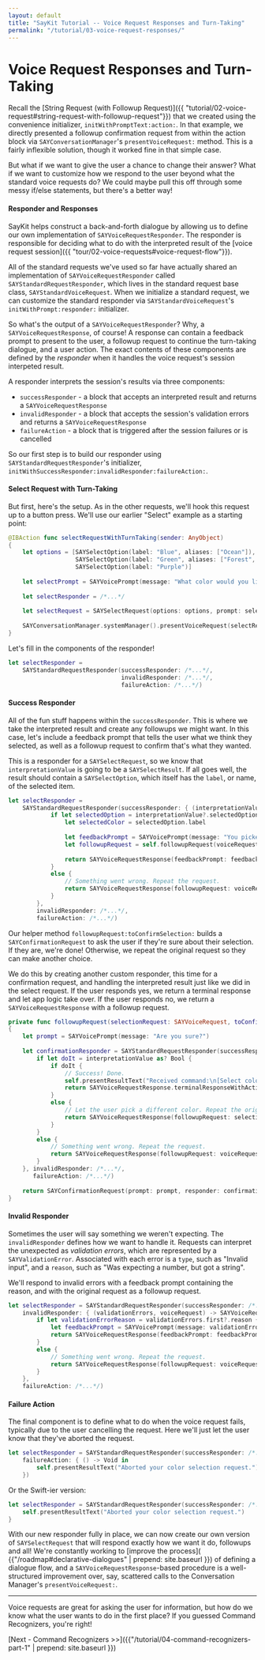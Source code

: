 ```yaml
---
layout: default
title: "SayKit Tutorial -- Voice Request Responses and Turn-Taking"
permalink: "/tutorial/03-voice-request-responses/"
---
```


# Voice Request Responses and Turn-Taking

Recall the [String Request (with Followup Request)]({{ "tutorial/02-voice-request#string-request-with-followup-request"}}) that we created using the convenience initializer, `initWithPromptText:action:`. In that example, we directly presented a followup confirmation request from within the action block via `SAYConversationManager`'s `presentVoiceRequest:` method. This is a fairly inflexible solution, though it worked fine in that simple case.

But what if we want to give the user a chance to change their answer? What if we want to customize how we respond to the user beyond what the standard voice requests do? We could maybe pull this off through some messy if/else statements, but there's a better way!

#### Responder and Responses

SayKit helps construct a back-and-forth dialogue by allowing us to define our own implementation of `SAYVoiceRequestResponder`. The responder is responsible for deciding what to do with the interpreted result of the [voice request session]({{ "tour/02-voice-requests#voice-request-flow"}}).

All of the standard requests we've used so far have actually shared an implementation of `SAYVoiceRequestResponder` called `SAYStandardRequestResponder`, which lives in the standard request base class, `SAYStandardVoiceRequest`. When we initialize a standard request, we can customize the standard responder via `SAYStandardVoiceRequest`'s `initWithPrompt:responder:` initializer.

So what's the output of a `SAYVoiceRequestResponder`? Why, a `SAYVoiceRequestResponse`, of course! A response can contain a feedback prompt to present to the user, a followup request to continue the turn-taking dialogue, and a user action. The exact contents of these components are defined by the *responder* when it handles the voice request's session interpeted result.

A responder interprets the session's results via three components:

- `successResponder` - a block that accepts an interpreted result and returns a `SAYVoiceRequestResponse`
- `invalidResponder` - a block that accepts the session's validation errors and returns a `SAYVoiceRequestResponse`
- `failureAction` - a block that is triggered after the session failures or is cancelled

So our first step is to build our responder using `SAYStandardRequestResponder`'s initializer, `initWithSuccessResponder:invalidResponder:failureAction:`.

#### Select Request with Turn-Taking

But first, here's the setup. As in the other requests, we'll hook this request up to a button press. We'll use our earlier "Select" example as a starting point:

```swift
@IBAction func selectRequestWithTurnTaking(sender: AnyObject)
{
    let options = [SAYSelectOption(label: "Blue", aliases: ["Ocean"]),
                   SAYSelectOption(label: "Green", aliases: ["Forest", "Emerald"]),
                   SAYSelectOption(label: "Purple")]
    
    let selectPrompt = SAYVoicePrompt(message: "What color would you like?")
    
    let selectResponder = /*...*/
    
    let selectRequest = SAYSelectRequest(options: options, prompt: selectPrompt, responder: selectResponder)
    
    SAYConversationManager.systemManager().presentVoiceRequest(selectRequest)
}
```

Let's fill in the components of the responder!

```swift
let selectResponder = 
    SAYStandardRequestResponder(successResponder: /*...*/, 
                                invalidResponder: /*...*/, 
                                failureAction: /*...*/)
```

#### Success Responder

All of the fun stuff happens within the `successResponder`. This is where we take the interpreted result and create any followups we might want. In this case, let's include a feedback prompt that tells the user what we think they selected, as well as a followup request to confirm that's what they wanted.

This is a responder for a `SAYSelectRequest`, so we know that `interpretationValue` is going to be a `SAYSelectResult`. If all goes well, the result should contain a `SAYSelectOption`, which itself has the `label`, or name, of the selected item.

```swift
let selectResponder = 
    SAYStandardRequestResponder(successResponder: { (interpretationValue, voiceRequest) -> SAYVoiceRequestResponse in
            if let selectedOption = interpretationValue?.selectedOption {
                let selectedColor = selectedOption.label
                
                let feedbackPrompt = SAYVoicePrompt(message: "You picked: \"\(selectedColor)\".")
                let followupRequest = self.followupRequest(voiceRequest, toConfirmSelection: selectedColor)
                
                return SAYVoiceRequestResponse(feedbackPrompt: feedbackPrompt, followupRequest: followupRequest, action: nil)
            }
            else {
                // Something went wrong. Repeat the request.
                return SAYVoiceRequestResponse(followupRequest: voiceRequest)
            }
        }, 
        invalidResponder: /*...*/, 
        failureAction: /*...*/)
```

Our helper method `followupRequest:toConfirmSelection:` builds a `SAYConfirmationRequest` to ask the user if they're sure about their selection. If they are, we're done! Otherwise, we repeat the original request so they can make another choice.

We do this by creating another custom responder, this time for a confirmation request, and handling the interpreted result just like we did in the select request. If the user responds yes, we return a terminal response and let app logic take over. If the user responds no, we return a `SAYVoiceRequestResponse` with a followup request.

```swift
private func followupRequest(selectionRequest: SAYVoiceRequest, toConfirmSelection selectedColor: String) -> SAYConfirmationRequest
{
    let prompt = SAYVoicePrompt(message: "Are you sure?")
    
    let confirmationResponder = SAYStandardRequestResponder(successResponder: { (interpretationValue, voiceRequest) -> SAYVoiceRequestResponse in
        if let doIt = interpretationValue as? Bool {
            if doIt {
                // Success! Done.
                self.presentResultText("Received command:\n[Select color: \"\(selectedColor)\"]")
                return SAYVoiceRequestResponse.terminalResponseWithAction(nil)
            }
            else {
                // Let the user pick a different color. Repeat the original request.
                return SAYVoiceRequestResponse(followupRequest: selectionRequest)
            }
        }
        else {
            // Something went wrong. Repeat the request.
            return SAYVoiceRequestResponse(followupRequest: voiceRequest)
        }
    }, invalidResponder: /*...*/,
       failureAction: /*...*/)
    
    return SAYConfirmationRequest(prompt: prompt, responder: confirmationResponder)
}
```

#### Invalid Responder

Sometimes the user will say something we weren't expecting. The `invalidResponder` defines how we want to handle it. Requests can interpret the unexpected as *validation errors*, which are represented by a `SAYValidationError`. Associated with each error is a `type`, such as "Invalid input", and a `reason`, such as "Was expecting a number, but got a string".

We'll respond to invalid errors with a feedback prompt containing the reason, and with the original request as a followup request.

```swift
let selectResponder = SAYStandardRequestResponder(successResponder: /*...*/,
    invalidResponder: { (validationErrors, voiceRequest) -> SAYVoiceRequestResponse in
        if let validationErrorReason = validationErrors.first?.reason {
            let feedbackPrompt = SAYVoicePrompt(message: validationErrorReason)
            return SAYVoiceRequestResponse(feedbackPrompt: feedbackPrompt, followupRequest: voiceRequest, action: nil)
        }
        else {
            // Something went wrong. Repeat the request.
            return SAYVoiceRequestResponse(followupRequest: voiceRequest)
        }
    },
    failureAction: /*...*/)
```

#### Failure Action

The final component is to define what to do when the voice request fails, typically due to the user cancelling the request. Here we'll just let the user know that they've aborted the request.

```swift
let selectResponder = SAYStandardRequestResponder(successResponder: /*...*/, invalidResponder: /*...*/,
    failureAction: { () -> Void in
        self.presentResultText("Aborted your color selection request.")
    })
```

Or the Swift-ier version:

```swift
let selectResponder = SAYStandardRequestResponder(successResponder: /*...*/, invalidResponder: /*...*/) {
    self.presentResultText("Aborted your color selection request.")
}
```

With our new responder fully in place, we can now create our own version of `SAYSelectRequest` that will respond exactly how we want it do, followups and all! We're constantly working to [improve the process]( {{"/roadmap#declarative-dialogues" | prepend: site.baseurl }}) of defining a dialogue flow, and a `SAYVoiceRequestResponse`-based procedure is a well-structured improvement over, say, scattered calls to the Conversation Manager's `presentVoiceRequest:`.

____

Voice requests are great for asking the user for information, but how do we know what the user wants to do in the first place? If you guessed Command Recognizers, you're right!

[Next - Command Recognizers >>]({{"/tutorial/04-command-recognizers-part-1" | prepend: site.baseurl }})